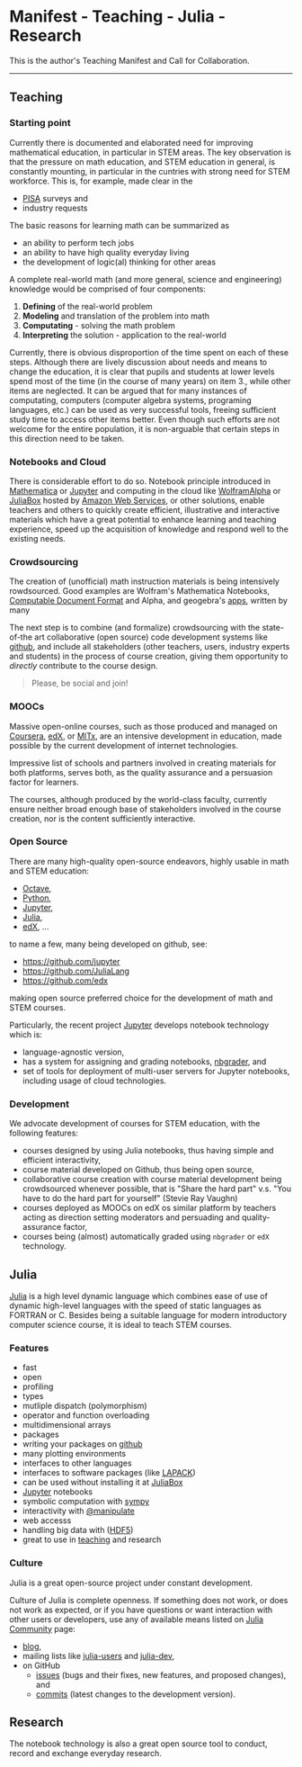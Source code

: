 # Manifest - Teaching - Julia - Research

This is the author's Teaching Manifest and Call for Collaboration.

---

## Teaching

### Starting point

Currently there is documented and elaborated need for improving
mathematical education, in particular in STEM areas.  The key
observation is that the pressure on math education, and STEM education
in general, is constantly mounting, in particular in the cuntries with
strong need for STEM workforce. This is, for example, made clear in the
* [PISA](http://www.oecd.org/pisa/) surveys and
* industry requests

The basic reasons for learning math can be summarized as
* an ability to perform tech jobs
* an ability to have high quality everyday living
* the development of logic(al) thinking for other areas

A complete real-world math (and more general, science and engineering)
knowledge would be comprised of four components:
1. __Defining__ of the real-world problem
2. __Modeling__ and translation of the problem into math
3. __Computating__ - solving the math problem
4. __Interpreting__ the solution - application to the real-world

Currently, there is obvious disproportion of the time spent on each of
these steps. Although there are lively discussion about needs and means
to change the education, it is clear that pupils and students at lower
levels spend most of the time (in the course of many years) on item 3.,
while other items are neglected. It can be argued that for many instances
of computating, computers (computer algebra systems, programing
languages, etc.) can be used as very successful tools, freeing sufficient
study time to access other items better. Even though such efforts are
not welcome for the entire population, it is non-arguable that certain
steps in this direction need to be taken.

### Notebooks and Cloud

There is considerable effort to do so. Notebook principle introduced
in [Mathematica](http://www.mathematica.com) or
[Jupyter](https://jupyter.org) and computing in the cloud like
[WolframAlpha](http://www.wolframalpha.com/) or
[JuliaBox](http://juliabox.org) hosted by
[Amazon Web Services](http://aws.amazon.com/), or
other solutions, enable teachers and others to quickly create efficient,
illustrative and interactive materials which have a great potential to
enhance learning and teaching experience, speed up the acquisition of
knowledge and respond well to the existing needs.

### Crowdsourcing

The creation of (unofficial) math instruction materials is being
intensively rowdsourced. Good examples are Wolfram's Mathematica
Notebooks, [Computable Document
Format](http://www.wolfram.com/cdf/?source=nav) and Alpha, and geogebra's
[apps](http://web.geogebra.org/app/), written by many


The next step is to combine (and formalize) crowdsourcing with the
state-of-the art collaborative (open source) code development systems
like [github](https://github.com/), and include all
stakeholders (other teachers, users, industry experts and students) in
the process of course creation, giving them opportunity to _directly_
contribute to the course design.

> Please, be social and join!

### MOOCs

Massive open-online courses, such as those produced and managed on
[Coursera](http://coursera.org), [edX](http://edx.org), or
[MITx](https://www.edx.org/school/mitx/allcourses), are an intensive
development in education, made possible by the current development of
internet technologies.

Impressive list of schools and partners involved in creating materials
for both platforms, serves both, as the quality assurance and a
persuasion factor for learners.

The courses, although produced by the world-class faculty, currently
ensure neither broad enough base of stakeholders involved in the course
creation, nor is the content sufficiently interactive.

### Open Source

There are many high-quality open-source endeavors, highly usable in math
and STEM education:
* [Octave](http://octave.org),
* [Python](http://python.org),
* [Jupyter](http://jupyter.org),
* [Julia](http://julialang.org),
* [edX](http://edx.org), ...

to name a few, many being developed on github, see:

* https://github.com/jupyter
* https://github.com/JuliaLang
* https://github.com/edx

making open source preferred choice for the development of math and
STEM courses.

Particularly, the recent project [Jupyter](http://jupyter.org/)
develops notebook technology which is:
* language-agnostic version,
* has a system for assigning and grading notebooks,
[nbgrader](https://github.com/jupyter/nbgrader), and
* set of tools for deployment of multi-user servers for Jupyter
notebooks, including usage of cloud technologies.

### Development

We advocate development of courses for STEM education, with the following
features:

* courses designed by using Julia notebooks, thus having simple and
efficient interactivity,
* course material developed on Github, thus being open source,
* collaborative course creation with course material development
being crowdsourced whenever possible, that is
"Share the hard part" v.s. "You have to do the hard part for
yourself" (Stevie Ray Vaughn)
* courses deployed as MOOCs on edX os similar platform by
teachers acting as direction setting moderators and
persuading and quality-assurance factor,
*  courses being (almost) automatically graded using `nbgrader` or
`edX` technology.


## Julia

[Julia](http://julialang.org) is a high level dynamic language which
combines ease of use of dynamic high-level languages with the speed of
static languages as FORTRAN or C. Besides being a suitable language for
modern introductory computer science course, it is ideal to teach
STEM courses.

### Features

* fast
* open
* profiling
* types
* mutliple dispatch (polymorphism)
* operator and function overloading
* multidimensional arrays
* packages
* writing your packages on [github](https://github.com)
* many plotting environments
* interfaces to other languages
* interfaces to software packages (like [LAPACK](http://www.netlib.org/lapack))
* can be used without installing it at [JuliaBox](http://juliabox.org)
* [Jupyter](http://jupyter.org) notebooks
* symbolic computation with [sympy](http://sympy.org/en/index.html)
* interactivity with [@manipulate](https://github.com/JuliaLang/Interact.jl)
* web accesss
* handling big data with ([HDF5](http://www.hdfgroup.org/HDF5/))
* great to use in [teaching](http://julialang.org/teaching/) and research


### Culture

Julia is a great open-source project under constant development.

Culture of Julia is complete openness.
If something does not work, or does not work as expected, or if you have
questions or want interaction with other users or developers, use any of
available means listed on [Julia
Community](http://julialang.org/community/) page:

* [blog](http://julialang.org/blog/),
* mailing lists like [julia-users](https://groups.google.com/forum/?fromgroups=#!forum/julia-users) and  [julia-dev](https://groups.google.com/forum/?fromgroups=#!forum/julia-dev),
* on GitHub
    * [issues](https://github.com/JuliaLang/julia/issues) (bugs and their
    fixes, new features, and proposed changes), and
    * [commits](https://github.com/JuliaLang/julia/commits) (latest
    changes to the development version).


## Research

The notebook technology is also a great open source tool to conduct,
record  and exchange everyday research.


